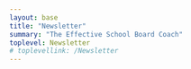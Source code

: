 ```yaml
---
layout: base
title: "Newsletter"
summary: "The Effective School Board Coach"
toplevel: Newsletter
# toplevellink: /Newsletter
---
```


<script src="https://www1.effectiveschoolboards.com/forms/2148866901/embed.js"></script>
